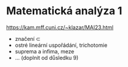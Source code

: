 # Matematická analýza 1

https://kam.mff.cuni.cz/~klazar/MAI23.html

- značení $\subset$
- ostré lineární uspořádání, trichotomie
- suprema a infima, meze
- … (doplnit od důsledku 9)